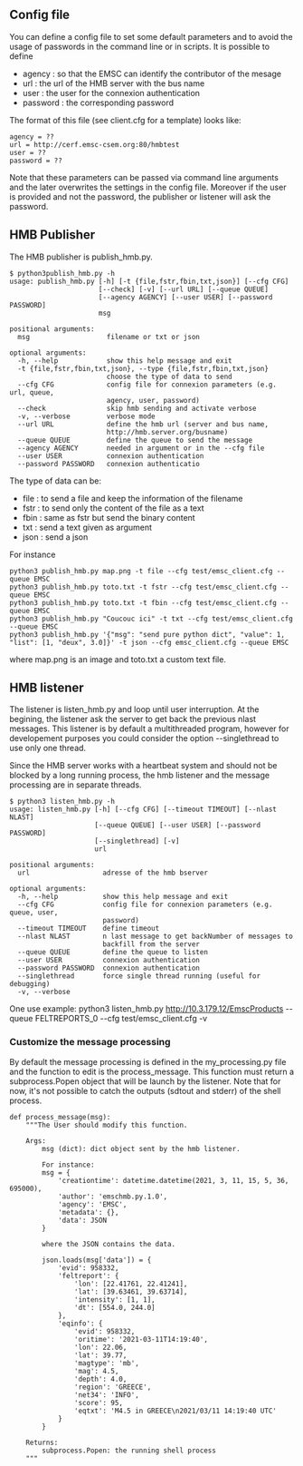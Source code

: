 
## Config file

You can define a config file to set some default parameters and to avoid the usage of passwords in the command line or in scripts.
It is possible to define 
- agency : so that the EMSC can identify the contributor of the mesage
- url : the url of the HMB server with the bus name
- user : the user for the connexion authentication
- password : the corresponding password

The format of this file (see client.cfg for a template) looks like:
```
agency = ??
url = http://cerf.emsc-csem.org:80/hmbtest
user = ??
password = ??
```

Note that these parameters can be passed via command line arguments and the later overwrites the settings in the config file. Moreover if the user is provided and not the password, the publisher or listener will ask the password.

## HMB Publisher

The HMB publisher is publish_hmb.py. 

```
$ python3publish_hmb.py -h
usage: publish_hmb.py [-h] [-t {file,fstr,fbin,txt,json}] [--cfg CFG]
                      [--check] [-v] [--url URL] [--queue QUEUE]
                      [--agency AGENCY] [--user USER] [--password PASSWORD]
                      msg

positional arguments:
  msg                   filename or txt or json

optional arguments:
  -h, --help            show this help message and exit
  -t {file,fstr,fbin,txt,json}, --type {file,fstr,fbin,txt,json}
                        choose the type of data to send
  --cfg CFG             config file for connexion parameters (e.g. url, queue,
                        agency, user, password)
  --check               skip hmb sending and activate verbose
  -v, --verbose         verbose mode
  --url URL             define the hmb url (server and bus name,
                        http://hmb.server.org/busname)
  --queue QUEUE         define the queue to send the message
  --agency AGENCY       needed in argument or in the --cfg file
  --user USER           connexion authentication
  --password PASSWORD   connexion authenticatio
```

The type of data can be:
- file : to send a file and keep the information of the filename
- fstr : to send only the content of the file as a text
- fbin : same as fstr but send the binary content
- txt : send a text given as argument
- json : send a json

For instance
```
python3 publish_hmb.py map.png -t file --cfg test/emsc_client.cfg --queue EMSC
python3 publish_hmb.py toto.txt -t fstr --cfg test/emsc_client.cfg --queue EMSC
python3 publish_hmb.py toto.txt -t fbin --cfg test/emsc_client.cfg --queue EMSC
python3 publish_hmb.py "Coucouc ici" -t txt --cfg test/emsc_client.cfg --queue EMSC
python3 publish_hmb.py '{"msg": "send pure python dict", "value": 1, "list": [1, "deux", 3.0]}' -t json --cfg emsc_client.cfg --queue EMSC
```
where map.png is an image and toto.txt a custom text file.

## HMB listener
The listener is listen_hmb.py and loop until user interruption.
At the begining, the listener ask the server to get back the previous nlast messages.
This listener is by default a multithreaded program, however for developement purposes you could consider the option --singlethread to use only one thread.

Since the HMB server works with a heartbeat system and should not be blocked by a long running process, the hmb listener and the message processing are in separate threads.

```
$ python3 listen_hmb.py -h
usage: listen_hmb.py [-h] [--cfg CFG] [--timeout TIMEOUT] [--nlast NLAST]
                     [--queue QUEUE] [--user USER] [--password PASSWORD]
                     [--singlethread] [-v]
                     url

positional arguments:
  url                  adresse of the hmb bserver

optional arguments:
  -h, --help           show this help message and exit
  --cfg CFG            config file for connexion parameters (e.g. queue, user,
                       password)
  --timeout TIMEOUT    define timeout
  --nlast NLAST        n last message to get backNumber of messages to
                       backfill from the server
  --queue QUEUE        define the queue to listen
  --user USER          connexion authentication
  --password PASSWORD  connexion authentication
  --singlethread       force single thread running (useful for debugging)
  -v, --verbose
```

One use example:
    python3 listen_hmb.py http://10.3.179.12/EmscProducts --queue FELTREPORTS_0 --cfg test/emsc_client.cfg -v

### Customize the message processing
By default the message processing is defined in the my_processing.py file and the function to edit is the process_message.
This function must return a subprocess.Popen object that will be launch by the listener.
Note that for now, it's not possible to catch the outputs (sdtout and stderr) of the shell process.

```
def process_message(msg):
    """The User should modify this function.

    Args:
        msg (dict): dict object sent by the hmb listener.

        For instance:
        msg = {
            'creationtime': datetime.datetime(2021, 3, 11, 15, 5, 36, 695000),
            'author': 'emschmb.py.1.0',
            'agency': 'EMSC',
            'metadata': {},
            'data': JSON
        }

        where the JSON contains the data.

        json.loads(msg['data']) = {
            'evid': 958332,
            'feltreport': {
                'lon': [22.41761, 22.41241],
                'lat': [39.63461, 39.63714],
                'intensity': [1, 1],
                'dt': [554.0, 244.0]
            }, 
            'eqinfo': {
                'evid': 958332,
                'oritime': '2021-03-11T14:19:40',
                'lon': 22.06,
                'lat': 39.77,
                'magtype': 'mb',
                'mag': 4.5,
                'depth': 4.0,
                'region': 'GREECE',
                'net34': 'INFO',
                'score': 95,
                'eqtxt': 'M4.5 in GREECE\n2021/03/11 14:19:40 UTC'
            }
        }

    Returns:
        subprocess.Popen: the running shell process
    """
```